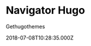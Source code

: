 ---
title: Navigator Hugo
github: https://github.com/gethugothemes/navigator-hugo/
demo: https://demo.gethugothemes.com/navigator/site/
author: Gethugothemes
ssg:
  - Hugo
cms:
  - Markdown
css:
  - Bootstrap
category:
  - Portfolio
date: 2018-07-08T10:28:35.000Z
description: Navigator Template Hugo Version by themefisher0
publish_date: '2018-07-08T10:28:35Z'
update_date: '2022-06-01T05:22:40Z'
github_star: 135
github_fork: 138
draft: false
---